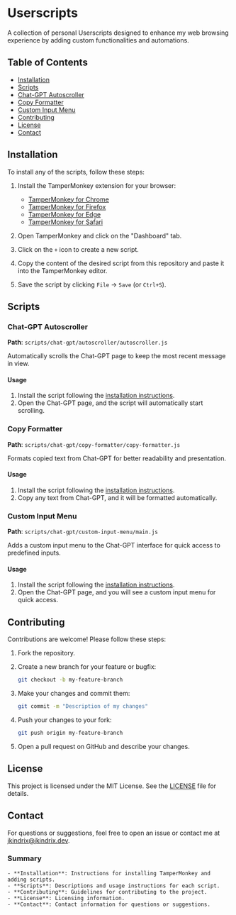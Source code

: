 
# Userscripts

A collection of personal Userscripts designed to enhance my web browsing experience by adding custom functionalities and automations.

## Table of Contents

- [Installation](#installation)
- [Scripts](#scripts)
- [Chat-GPT Autoscroller](#chat-gpt-autoscroller)
- [Copy Formatter](#copy-formatter)
- [Custom Input Menu](#custom-input-menu)
- [Contributing](#contributing)
- [License](#license)
- [Contact](#contact)

## Installation

To install any of the scripts, follow these steps:

1. Install the TamperMonkey extension for your browser:

	- [TamperMonkey for Chrome](https://chrome.google.com/webstore/detail/tampermonkey/dhdgffkkebhmkfjojejmpbldmpobfkfo)
	- [TamperMonkey for Firefox](https://addons.mozilla.org/en-US/firefox/addon/tampermonkey/)
	- [TamperMonkey for Edge](https://www.microsoft.com/store/productId/9NBLGGH5162S)
	- [TamperMonkey for Safari](https://apps.apple.com/app/tampermonkey/id1482490089)

1. Open TamperMonkey and click on the "Dashboard" tab.

1. Click on the `+` icon to create a new script.

1. Copy the content of the desired script from this repository and paste it into the TamperMonkey editor.

1. Save the script by clicking `File` -> `Save` (or `Ctrl+S`).

## Scripts

### Chat-GPT Autoscroller

**Path**: `scripts/chat-gpt/autoscroller/autoscroller.js`

Automatically scrolls the Chat-GPT page to keep the most recent message in view.

#### Usage

1. Install the script following the [installation instructions](#installation).
1. Open the Chat-GPT page, and the script will automatically start scrolling.

### Copy Formatter

**Path**: `scripts/chat-gpt/copy-formatter/copy-formatter.js`

Formats copied text from Chat-GPT for better readability and presentation.

#### Usage

1. Install the script following the [installation instructions](#installation).
1. Copy any text from Chat-GPT, and it will be formatted automatically.

### Custom Input Menu

**Path**: `scripts/chat-gpt/custom-input-menu/main.js`

Adds a custom input menu to the Chat-GPT interface for quick access to predefined inputs.

#### Usage

1. Install the script following the [installation instructions](#installation).
1. Open the Chat-GPT page, and you will see a custom input menu for quick access.

## Contributing

Contributions are welcome! Please follow these steps:

1. Fork the repository.
1. Create a new branch for your feature or bugfix:

	```sh
    git checkout -b my-feature-branch
    ```

1. Make your changes and commit them:

	```sh
    git commit -m "Description of my changes"
    ```

1. Push your changes to your fork:

	```sh
    git push origin my-feature-branch
    ```

1. Open a pull request on GitHub and describe your changes.

## License

This project is licensed under the MIT License. See the [LICENSE](LICENSE) file for details.

## Contact

For questions or suggestions, feel free to open an issue or contact me at [jkindrix@jkindrix.dev](mailto:jkindrix@jkindrix.dev).

### Summary

    - **Installation**: Instructions for installing TamperMonkey and adding scripts.
    - **Scripts**: Descriptions and usage instructions for each script.
    - **Contributing**: Guidelines for contributing to the project.
    - **License**: Licensing information.
    - **Contact**: Contact information for questions or suggestions.
